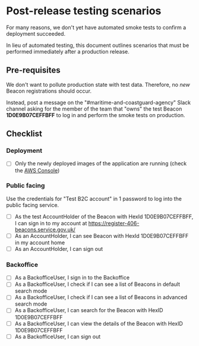 # Post-release testing scenarios

For many reasons, we don't yet have automated smoke tests to confirm a deployment succeeded.

In lieu of automated testing, this document outlines scenarios that must be performed immediately after a
production release.

## Pre-requisites

We don't want to pollute production state with test data. Therefore, no _new_ Beacon registrations should occur.

Instead, post a message on the "#maritime-and-coastguard-agency" Slack channel asking for the member of the team that
"owns" the test Beacon **1D0E9B07CEFFBFF** to log in and perform the smoke tests on production.

## Checklist

### Deployment

- [ ] Only the newly deployed images of the application are running (check the [AWS Console](https://eu-west-2.console.aws.amazon.com/ecs/v2/clusters/production-mca-beacons-cluster/services?region=eu-west-2))

### Public facing

Use the credentials for "Test B2C account" in 1 password to log into the public facing service.

- [ ] As the test AccountHolder of the Beacon with HexId 1D0E9B07CEFFBFF, I can sign in to my account at
      https://register-406-beacons.service.gov.uk/
- [ ] As an AccountHolder, I can see Beacon with HexId 1D0E9B07CEFFBFF in my account home
- [ ] As an AccountHolder, I can sign out

### Backoffice

- [ ] As a BackofficeUser, I sign in to the Backoffice
- [ ] As a BackofficeUser, I check if I can see a list of Beacons in default search mode
- [ ] As a BackofficeUser, I check if I can see a list of Beacons in advanced search mode
- [ ] As a BackofficeUser, I can search for the Beacon with HexID 1D0E9B07CEFFBFF
- [ ] As a BackofficeUser, I can view the details of the Beacon with HexID 1D0E9B07CEFFBFF
- [ ] As a BackofficeUser, I can sign out
